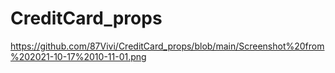 # CreditCard_props
https://github.com/87Vivi/CreditCard_props/blob/main/Screenshot%20from%202021-10-17%2010-11-01.png
